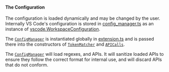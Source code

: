 #### The Configuration

The configuration is loaded dynamically and may be changed by the user. Internally VS Code's configuration is stored in [config_manager.ts](/src/config_manager.ts) as an instance of [vscode.WorkspaceConfiguration](https://code.visualstudio.com/api/references/vscode-api).

The [```ConfigManager```](/src/config_manager.ts) is instantiated globally in [extension.ts](/src/extension.ts) and is passed there into the constructors of [```TokenMatcher```](/src/token_matcher.ts) and [```APICalls```](/src/api_calls.ts).

The [```ConfigManager```](/src/config_manager.ts) will load regexes, and APIs. It will sanitize loaded APIs to ensure they follow the correct format for internal use, and will discard APIs that do not conform.